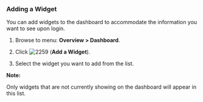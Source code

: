### Adding a Widget

You can add widgets to the dashboard to accommodate the information you
want to see upon login.

1.  Browse to menu: **Overview > Dashboard**.

2.  Click ![2259](../images/2259.png) (**Add a Widget**).

3.  Select the widget you want to add from the list.

**Note:**

Only widgets that are not currently showing on the dashboard will appear
in this list.

